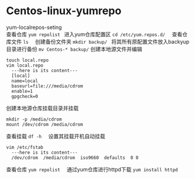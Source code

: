 # Centos-linux-yumrepo
yum-localrepos-seting  
查看仓库
```yum repolist ```
进入yum仓库配置区
```cd /etc/yum.repos.d/  ```
查看仓库文件
```ls  ```
创建备份文件夹
```mkdir backup/ ```
将其所有原配置文件放入backyup目录进行备份
```mv Centos-* backup/```
创建本地源文件并编辑
```
touch local.repo  
vim local.repo  
  ---here is its content---  
  [local]  
  name=local  
  baseurl=file:///media/cdrom  
  enable=1  
  gpgcheck=0  
```
创建本地源仓库挂载目录并挂载
```
mkdir -p /media/cdrom  
mount /dev/cdrom /media/cdrom  
```
查看挂载
`df -h  `
设置其挂载开机自动挂载
```
vim /etc/fstab  
  ---here is its content---  
  /dev/cdrom  /media/cdrom  iso9660  defaults  0 0  
```
查看仓库
```yum repolist  ```
通过yum仓库进行httpd下载
```yum install httpd  ```
